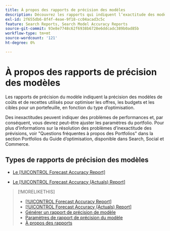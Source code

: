```yaml
---
title: À propos des rapports de précision des modèles
description: Découvrez les rapports qui indiquent l’exactitude des modèles de coûts et de recettes utilisés pour optimiser un portefeuille.
exl-id: 2f655db6-8f4f-4eae-9f18-cc04acad3c5c
feature: Search Reports, Search Model Accuracy Reports
source-git-commit: 93e8e7748c62f6938b6728e6ddcadc389b0ad85b
workflow-type: tm+mt
source-wordcount: '121'
ht-degree: 0%

---
```


# À propos des rapports de précision des modèles

Les rapports de précision du modèle indiquent la précision des modèles de coûts et de recettes utilisés pour optimiser les offres, les budgets et les cibles pour un portefeuille, en fonction du type d’optimisation.

Des inexactitudes peuvent indiquer des problèmes de performances et, par conséquent, vous devrez peut-être ajuster les paramètres du portfolio. Pour plus d’informations sur la résolution des problèmes d’inexactitude des prévisions, voir &quot;Questions fréquentes à propos des Portfolios&quot; dans la section Portfolios du Guide d’optimisation, disponible dans Search, Social et Commerce.<!-- verify convention for referencing Optimization Guide here -->

## Types de rapports de précision des modèles

* [Le [!UICONTROL Forecast Accuracy Report]](forecast-accuracy-report.md)

* [Le [!UICONTROL Forecast Accuracy (Actuals) Report]](forecast-accuracy-actuals-report.md)

>[!MORELIKETHIS]
>
>* [ [!UICONTROL Forecast Accuracy Report]](forecast-accuracy-report.md)
>* [ [!UICONTROL Forecast Accuracy (Actuals) Report]](forecast-accuracy-actuals-report.md)
>* [Générer un rapport de précision de modèle](model-accuracy-report-generate.md)
>* [ Paramètres de rapport de précision du modèle ](/help/search-social-commerce/reports/management/model-accuracy/model-accuracy-report-settings.md)
>* [À propos des rapports](/help/search-social-commerce/reports/report-about.md)
